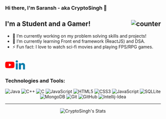 ### Hi there, I'm Saransh - aka CryptoSingh 👋

## I'm a Student and a Gamer!<img src="https://komarev.com/ghpvc/?username=cryptosingh1337" alt="counter" align="right"/>
- 🔭 I’m currently working on my problem solving skills and projects!
- 🌱 I’m currently learning Front end framework (ReactJS) and DSA.
- ⚡ Fun fact: I love to watch sci-fi movies and playing FPS/RPG games. 

##

<a href="https://www.youtube.com/cryptosingh"><img alt="YouTube" height="30px" width="30px" src="./icons/youtube.svg"/></a>
<a href="https://www.linkedin.com/in/saransh-kumar-2k19/"><img alt="LinkedIn" height="30px" width="30px" src="./icons/linkedin.svg"/></a>

### Technologies and Tools:

<div align="center">
<img alt="Java" height="30px" width="30px" src="https://github.com/tomchen/stack-icons/blob/master/logos/java.svg" title="Java"/>
<img alt="C++" height="30px" width="30px" src="https://github.com/tomchen/stack-icons/blob/master/logos/c-plusplus.svg" title="C++"/>
<img alt="C" height="30px" width="30px" src="https://github.com/tomchen/stack-icons/blob/master/logos/c.svg" title="C"/>
<img alt="JavaScript" height="30px" width="30px" src="https://github.com/tomchen/stack-icons/blob/master/logos/javascript.svg" title="JavaScript"/>
<img alt="HTML5" height="30px" width="30px" src="https://github.com/tomchen/stack-icons/blob/master/logos/html-5.svg" title="HTML5"/>
<img alt="CSS3" height="30px" width="30px" src="https://github.com/tomchen/stack-icons/blob/master/logos/css-3.svg" title="CSS3"/>
<img alt="JavaScript" height="30px" width="30px" src="https://github.com/tomchen/stack-icons/blob/master/logos/bootstrap.svg" title="Bootstrap"/>
<img alt="SQLLite" height="30px" width="30px" src="https://github.com/tomchen/stack-icons/blob/master/logos/sqlite.svg" title="SQL"/>
<img alt="MongoDB" height="30px" width="30px" src="https://github.com/tomchen/stack-icons/blob/master/logos/mongodb-icon.svg" title="MongoDB"/>
<img alt="Git" height="30px" width="30px" src="https://github.com/tomchen/stack-icons/blob/master/logos/git-icon.svg" title="Git"/>
<img alt="GitHub" height="30px" width="30px" src="https://github.com/tomchen/stack-icons/blob/master/logos/github-icon.svg" 
title="GitHub"/>
<img alt="Intellij-Idea" height="30px" width="30px" src="https://github.com/tomchen/stack-icons/blob/master/logos/intellij-idea.svg" title="Intellij-IDEA"/>
</div>

---

<div align="center">
<img  alt="CryptoSingh's Stats" src="https://github-readme-stats.vercel.app/api?username=CryptoSingh1337&show_icons=true&theme=radical&hide=issues,contribs" title="Stats" />
</div>
